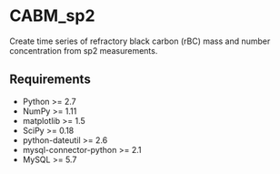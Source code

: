 # CABM_sp2

Create time series of refractory black carbon (rBC) mass and number concentration from sp2 measurements. 


## Requirements

* Python >= 2.7  
* NumPy >= 1.11
* matplotlib >= 1.5
* SciPy >= 0.18
* python-dateutil >= 2.6
* mysql-connector-python >= 2.1
* MySQL >= 5.7



